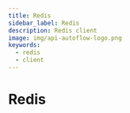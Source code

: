 ```yaml
---
title: Redis
sidebar_label: Redis
description: Redis client
image: img/api-autoflow-logo.png
keywords:
  - redis
  - client
---
```


# Redis